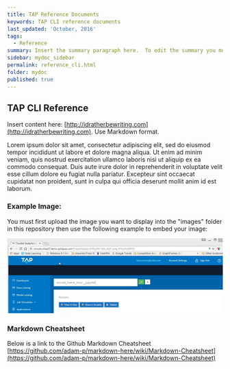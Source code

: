```yaml
---
title: TAP Reference Documents
keywords: TAP CLI reference documents
last_updated: 'October, 2016'
tags:
  - Reference
summary: Insert the summary paragraph here.  To edit the summary you must edit the meta data for this post. 
sidebar: mydoc_sidebar
permalink: reference_cli.html
folder: mydoc
published: true
---
```


## TAP CLI Reference

Insert content here: [http://idratherbewriting.com](http://idratherbewriting.com). Use Markdown format.

Lorem ipsum dolor sit amet, consectetur adipiscing elit, sed do eiusmod tempor incididunt ut labore et dolore magna aliqua. Ut enim ad minim veniam, quis nostrud exercitation ullamco laboris nisi ut aliquip ex ea commodo consequat. Duis aute irure dolor in reprehenderit in voluptate velit esse cillum dolore eu fugiat nulla pariatur. Excepteur sint occaecat cupidatat non proident, sunt in culpa qui officia deserunt mollit anim id est laborum.

### Example Image:

You must first upload the image you want to display into the "images" folder in this repository then use the following example to embed your image:

![EditField_DataCatalog.jpg](/images/EditField_DataCatalog.jpg)

### Markdown Cheatsheet

Below is a link to the Github Markdown Cheatsheet 
[https://github.com/adam-p/markdown-here/wiki/Markdown-Cheatsheet](https://github.com/adam-p/markdown-here/wiki/Markdown-Cheatsheet)